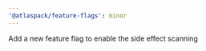 ```yaml
---
'@atlaspack/feature-flags': minor
---
```


Add a new feature flag to enable the side effect scanning
